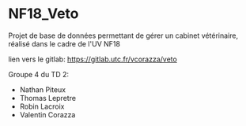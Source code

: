 # NF18_Veto
Projet de base de données permettant de gérer un cabinet vétérinaire, réalisé dans le cadre de l'UV NF18

lien vers le gitlab: https://gitlab.utc.fr/vcorazza/veto

Groupe 4 du TD 2:
- Nathan Piteux
- Thomas Lepretre
- Robin Lacroix
- Valentin Corazza

